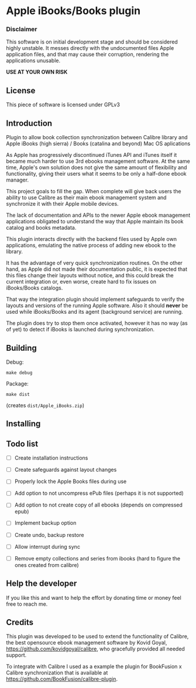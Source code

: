 # Apple iBooks/Books plugin

### Disclaimer

This software is on initial development stage and should be considered highly unstable. It messes directly with 
the undocumented files Apple application files, and that may cause their corruption, rendering the applications unusable.

**USE AT YOUR OWN RISK**

## License

This piece of software is licensed under GPLv3


## Introduction

Plugin to allow book collection synchronization between Calibre library and Apple iBooks (high sierra) / Books
 (catalina and beyond) Mac OS aplications
 
As Apple has progressively discontinued iTunes API and iTunes itself it became much harder to use 3rd ebooks 
management software.  At the same time, Apple's own solution does not give the same amount of flexibility and 
functionality, giving their users what it seems to be only a half-done ebook manager.

This project goals to fill the gap. When complete will give back users the ability to use Calibre as their main 
ebook management system and synchronize it with their Apple mobile devices.

The lack of documentation and APIs to the newer Apple ebook management applications obligated to understand the way
that Apple maintain its book catalog and books metadata. 

This plugin interacts directly with the backend files used by Apple own applications, emulating the native process
of adding new ebook to the library.

It has the advantage of very quick synchronization routines. On the other hand, as Apple did not made their 
documentation public, it is expected that this files change their layouts without notice, and this could break the 
current integration or, even worse, create hard to fix issues on iBooks/Books catalogs.

That way the integration plugin should implement safeguards to verify the layouts and versions of the running Apple
software. Also it should **never** be used while iBooks/Books and its agent (background service) are running. 

The plugin does try to stop them once activated, however it has no way (as of yet) to detect if iBooks is launched
during synchronization.  
      
## Building

Debug:

``` shell
make debug
```

Package:

``` shell
make dist
```

(creates `dist/Apple_iBooks.zip`)

## Installing

<TODO>

## Todo list
- [ ] Create installation instructions
- [ ] Create safeguards against layout changes
- [ ] Properly lock the Apple Books files during use
- [ ] Add option to not uncompress ePub files (perhaps it is not supported)
- [ ] Add option to not create copy of all ebooks (depends on compressed epub)
- [ ] Implement backup option
- [ ] Create undo, backup restore
- [ ] Allow interrupt during sync
- [ ] Remove empty collections and series from ibooks (hard to figure the ones created from calibre) 


## Help the developer

If you like this and want to help the effort by donating time or money feel free to reach me.   


## Credits

This plugin was developed to be used to extend the functionality of Calibre, the best opensource ebook
management software by Kovid Goyal, https://github.com/kovidgoyal/calibre, who gracefully provided all needed support.

To integrate with Calibre I used as a example the plugin for BookFusion x Calibre synchronization that is available
at https://github.com/BookFusion/calibre-plugin.